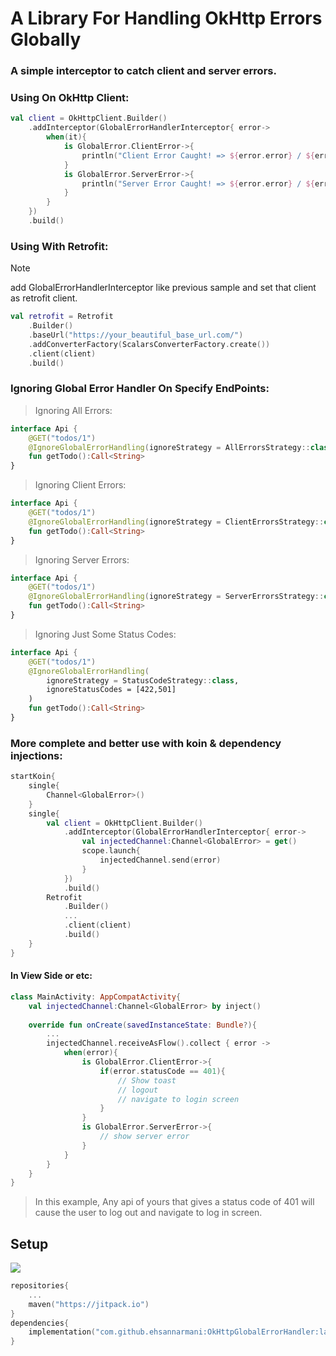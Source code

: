 # A Library For Handling OkHttp Errors Globally
### A simple interceptor to catch client and server errors.
### Using On OkHttp Client:
```kotlin
val client = OkHttpClient.Builder()
    .addInterceptor(GlobalErrorHandlerInterceptor{ error->
        when(it){
            is GlobalError.ClientError->{
                println("Client Error Caught! => ${error.error} / ${error.statusCode}")
            }
            is GlobalError.ServerError->{
                println("Server Error Caught! => ${error.error} / ${error.statusCode}")
            }
        }
    })
    .build()
```
### Using With Retrofit:
> [!NOTE]
> add GlobalErrorHandlerInterceptor like previous sample and set that client as retrofit client.
```kotlin
val retrofit = Retrofit
    .Builder()
    .baseUrl("https://your_beautiful_base_url.com/")
    .addConverterFactory(ScalarsConverterFactory.create())
    .client(client)
    .build()
```
### Ignoring Global Error Handler On Specify EndPoints:
> Ignoring All Errors:
```kotlin
interface Api {
    @GET("todos/1")
    @IgnoreGlobalErrorHandling(ignoreStrategy = AllErrorsStrategy::class)
    fun getTodo():Call<String>
}
```
> Ignoring Client Errors:
```kotlin
interface Api {
    @GET("todos/1")
    @IgnoreGlobalErrorHandling(ignoreStrategy = ClientErrorsStrategy::class)
    fun getTodo():Call<String>
}
```
> Ignoring Server Errors:
```kotlin
interface Api {
    @GET("todos/1")
    @IgnoreGlobalErrorHandling(ignoreStrategy = ServerErrorsStrategy::class)
    fun getTodo():Call<String>
}
```
> Ignoring Just Some Status Codes:
```kotlin
interface Api {
    @GET("todos/1")
    @IgnoreGlobalErrorHandling(
        ignoreStrategy = StatusCodeStrategy::class,
        ignoreStatusCodes = [422,501]
    )
    fun getTodo():Call<String>
}
```
### More complete and better use with koin & dependency injections:
```kotlin
startKoin{
    single{
        Channel<GlobalError>()
    }
    single{
        val client = OkHttpClient.Builder()
            .addInterceptor(GlobalErrorHandlerInterceptor{ error->
                val injectedChannel:Channel<GlobalError> = get()
                scope.launch{
                    injectedChannel.send(error)
                }
            })
            .build()
        Retrofit
            .Builder()
            ...
            .client(client)
            .build()
    }
}
```
#### In View Side or etc:
``` kotlin
class MainActivity: AppCompatActivity{
    val injectedChannel:Channel<GlobalError> by inject()
    
    override fun onCreate(savedInstanceState: Bundle?){
        ...
        injectedChannel.receiveAsFlow().collect { error ->
            when(error){
                is GlobalError.ClientError->{
                    if(error.statusCode == 401){
                        // Show toast
                        // logout
                        // navigate to login screen
                    }
                }
                is GlobalError.ServerError->{
                    // show server error
                }
            }
        }
    }
}
```
> In this example, Any api of yours that gives a status code of 401 will cause the user to log out and navigate to log in screen.

## Setup
[![](https://jitpack.io/v/ehsannarmani/OkHttpGlobalErrorHandler.svg)](https://jitpack.io/#ehsannarmani/OkHttpGlobalErrorHandler)
```kotlin
repositories{
    ...
    maven("https://jitpack.io")
}
dependencies{
    implementation("com.github.ehsannarmani:OkHttpGlobalErrorHandler:latest")
}
```

